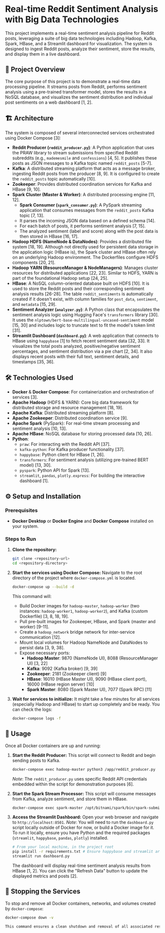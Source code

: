 # Real-time Reddit Sentiment Analysis with Big Data Technologies

This project implements a real-time sentiment analysis pipeline for Reddit posts, leveraging a suite of big data technologies including Hadoop, Kafka, Spark, HBase, and a Streamlit dashboard for visualization. The system is designed to ingest Reddit posts, analyze their sentiment, store the results, and display them in a live dashboard.

## 🚀 Project Overview

The core purpose of this project is to demonstrate a real-time data processing pipeline. It streams posts from Reddit, performs sentiment analysis using a pre-trained transformer model, stores the results in a NoSQL database, and visualizes the sentiment distribution and individual post sentiments on a web dashboard [1, 2].

## 🏗️ Architecture

The system is composed of several interconnected services orchestrated using Docker Compose [3]:

*   **Reddit Producer (`reddit_producer.py`)**: A Python application that uses the PRAW library to stream submissions from specified Reddit subreddits (e.g., `mademesmile` and `confessions`) [4, 5]. It publishes these posts as JSON messages to a Kafka topic named `reddit_posts` [5-7].
*   **Kafka**: A distributed streaming platform that acts as a message broker, ingesting Reddit posts from the producer [8, 9]. It is configured to create the `reddit_posts` topic automatically [10].
*   **Zookeeper**: Provides distributed coordination services for Kafka and HBase [9, 10].
*   **Spark Cluster (Master & Worker)**: A distributed processing engine [11, 12].
    *   **Spark Consumer (`spark_consumer.py`)**: A PySpark streaming application that consumes messages from the `reddit_posts` Kafka topic [7, 13].
    *   It parses the incoming JSON data based on a defined schema [14].
    *   For each batch of posts, it performs sentiment analysis [7, 15].
    *   The analyzed sentiment (label and score) along with the post data is then stored in HBase [16, 17].
*   **Hadoop HDFS (NameNode & DataNodes)**: Provides a distributed file system [18, 19]. Although not directly used for persistent data storage in the application logic (HBase is), the Spark cluster and HBase often rely on an underlying Hadoop environment. The Dockerfiles configure HDFS components [20, 21].
*   **Hadoop YARN (ResourceManager & NodeManagers)**: Manages cluster resources for distributed applications [22, 23]. Similar to HDFS, YARN is part of the foundational Hadoop setup [24, 25].
*   **HBase**: A NoSQL column-oriented database built on HDFS [10]. It is used to store the Reddit posts and their corresponding sentiment analysis results [26-28]. The table `reddit_sentiments` is automatically created if it doesn't exist, with column families for `post_data`, `sentiment`, and `metadata` [15, 29].
*   **Sentiment Analyzer (`analyzer.py`)**: A Python class that encapsulates the sentiment analysis logic using Hugging Face's `transformers` library [30]. It uses the `nlptown/bert-base-multilingual-uncased-sentiment` model [15, 30] and includes logic to truncate text to fit the model's token limit [31].
*   **Streamlit Dashboard (`dashboard.py`)**: A web application that connects to HBase using `happybase` [1] to fetch recent sentiment data [32, 33]. It visualizes the total posts analyzed, positive/negative sentiment percentages, and sentiment distribution via a pie chart [2, 34]. It also displays recent posts with their full text, sentiment details, and timestamps [35, 36].

## 🛠️ Technologies Used

*   **Docker** & **Docker Compose**: For containerization and orchestration of services [3].
*   **Apache Hadoop** (HDFS & YARN): Core big data framework for distributed storage and resource management [18, 19].
*   **Apache Kafka**: Distributed streaming platform [8].
*   **Apache Zookeeper**: Distributed coordination service [9].
*   **Apache Spark** (PySpark): For real-time stream processing and sentiment analysis [10, 13].
*   **Apache HBase**: NoSQL database for storing processed data [10, 26].
*   **Python**:
    *   `praw`: For interacting with the Reddit API [37].
    *   `kafka-python`: For Kafka producer functionality [37].
    *   `happybase`: Python client for HBase [1, 26].
    *   `transformers`: For sentiment analysis (utilizing pre-trained BERT model) [13, 30].
    *   `pyspark`: Python API for Spark [13].
    *   `streamlit`, `pandas`, `plotly.express`: For building the interactive dashboard [1].

## ⚙️ Setup and Installation

### Prerequisites

*   **Docker Desktop** or **Docker Engine** and **Docker Compose** installed on your system.

### Steps to Run

1.  **Clone the repository:**
    ```bash
    git clone <repository-url>
    cd <repository-directory>
    ```

2.  **Start the services using Docker Compose:**
    Navigate to the root directory of the project where `docker-compose.yml` is located.
    ```bash
    docker-compose up --build -d
    ```
    This command will:
    *   Build Docker images for `hadoop-master`, `hadoop-worker` (two instances: `hadoop-worker1`, `hadoop-worker2`), and Kafka (custom Dockerfile) [3, 8, 18, 19].
    *   Pull pre-built images for Zookeeper, HBase, and Spark (master and worker) [9-11].
    *   Create a `hadoop_network` bridge network for inter-service communication [12].
    *   Mount local volumes for Hadoop NameNode and DataNodes to persist data [3, 9, 38].
    *   Expose necessary ports:
        *   **Hadoop Master**: 9870 (NameNode UI), 8088 (ResourceManager UI) [3, 22]
        *   **Kafka**: 9092 (Kafka broker) [9, 39]
        *   **Zookeeper**: 2181 (Zookeeper client) [9]
        *   **HBase**: 16010 (HBase Master UI), 9090 (HBase client port), 16000 (HBase region server) [10]
        *   **Spark Master**: 8080 (Spark Master UI), 7077 (Spark RPC) [11]

3.  **Wait for services to initialize:**
    It might take a few minutes for all services (especially Hadoop and HBase) to start up completely and be ready. You can check the logs:
    ```bash
    docker-compose logs -f
    ```

## 🚀 Usage

Once all Docker containers are up and running:

1.  **Start the Reddit Producer:**
    This script will connect to Reddit and begin sending posts to Kafka.
    ```bash
    docker-compose exec hadoop-master python3 /app/reddit_producer.py
    ```
    *Note*: The `reddit_producer.py` uses specific Reddit API credentials embedded within the script for demonstration purposes [6].

2.  **Start the Spark Stream Processor:**
    This script will consume messages from Kafka, analyze sentiment, and store them in HBase.
    ```bash
    docker-compose exec spark-master /opt/bitnami/spark/bin/spark-submit --packages org.apache.spark:spark-sql-kafka-0-10_2.12:3.5.0 /app/spark_consumer.py
    ```

3.  **Access the Streamlit Dashboard:**
    Open your web browser and navigate to `http://localhost:8501`.
    *Note*: You will need to run the `dashboard.py` script locally outside of Docker for now, or build a Docker image for it. To run it locally, ensure you have Python and the required packages (`streamlit`, `happybase`, `pandas`, `plotly`) installed.

    ```bash
    # From your local machine, in the project root
    pip install -r requirements.txt # Ensure happybase and streamlit are installed
    streamlit run dashboard.py
    ```
    The dashboard will display real-time sentiment analysis results from HBase [1, 2]. You can click the "Refresh Data" button to update the displayed metrics and posts [2].

## 🛑 Stopping the Services

To stop and remove all Docker containers, networks, and volumes created by `docker-compose`:
```bash
docker-compose down -v

This command ensures a clean shutdown and removal of all associated resources.
